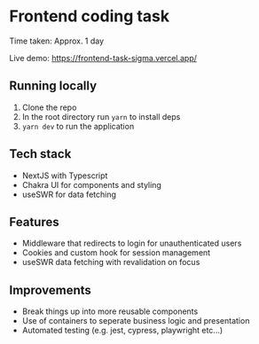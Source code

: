 # Frontend coding task

Time taken: Approx. 1 day

Live demo: https://frontend-task-sigma.vercel.app/

## Running locally
1. Clone the repo
2. In the root directory run `yarn` to install deps
3. `yarn dev` to run the application

## Tech stack
- NextJS with Typescript
- Chakra UI for components and styling
- useSWR for data fetching

## Features
- Middleware that redirects to login for unauthenticated users
- Cookies and custom hook for session management
- useSWR data fetching with revalidation on focus

## Improvements
- Break things up into more reusable components
- Use of containers to seperate business logic and presentation
- Automated testing (e.g. jest, cypress, playwright etc...)
